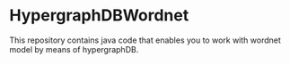# HypergraphDBWordnet
This repository contains java code that enables you to work with wordnet model by means of hypergraphDB.

